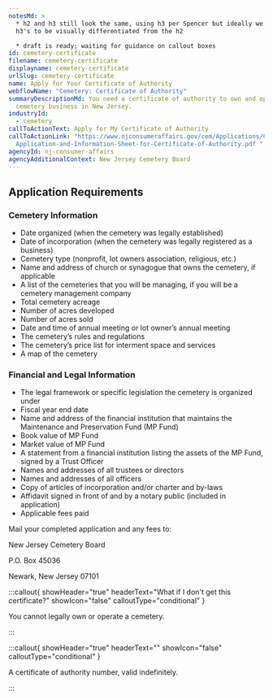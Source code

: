 ```yaml
---
notesMd: >
  * h2 and h3 still look the same, using h3 per Spencer but ideally we want the
  h3's to be visually differentiated from the h2 

  * draft is ready; waiting for guidance on callout boxes 
id: cemetery-certificate
filename: cemetery-certificate
displayname: cemetery-certificate
urlSlug: cemetery-certificate
name: Apply for Your Certificate of Authority
webflowName: "Cemetery: Certificate of Authority"
summaryDescriptionMd: You need a certificate of authority to own and operate a
  cemetery business in New Jersey.
industryId:
  - cemetery
callToActionText: Apply for My Certificate of Authority
callToActionLink: "https://www.njconsumeraffairs.gov/cem/Applications/Cemetery-\
  Application-and-Information-Sheet-for-Certificate-of-Authority.pdf "
agencyId: nj-consumer-affairs
agencyAdditionalContext: New Jersey Cemetery Board
---
```

## Application Requirements

### Cemetery Information 



* Date organized (when the cemetery was legally established)
* Date of incorporation (when the cemetery was legally registered as a business)
* Cemetery type (nonprofit, lot owners association, religious, etc.)
* Name and address of church or synagogue that owns the cemetery, if applicable
* A list of the cemeteries that you will be managing, if you will be a cemetery management company
* Total cemetery acreage
* Number of acres developed
* Number of acres sold
* Date and time of annual meeting or lot owner’s annual meeting
* The cemetery’s rules and regulations
* The cemetery’s price list for interment space and services
* A map of the cemetery

### Financial and Legal Information

* The legal framework or specific legislation the cemetery is organized under
* Fiscal year end date
* Name and address of the financial institution that maintains the Maintenance and Preservation Fund (MP Fund)
* Book value of MP Fund
* Market value of MP Fund
* A statement from a financial institution listing the assets of the MP Fund, signed by a Trust Officer
* Names and addresses of all trustees or directors
* Names and addresses of all officers
* Copy of articles of incorporation and/or charter and by-laws
* Affidavit signed in front of and by a notary public (included in application)
* Applicable fees paid

Mail your completed application and any fees to: 

New Jersey Cemetery Board

P.O. Box 45036

Newark, New Jersey 07101 

:::callout{ showHeader="true" headerText="What if I don't get this certificate?" showIcon="false" calloutType="conditional" }

You cannot legally own or operate a cemetery.

:::

:::callout{ showHeader="true" headerText="" showIcon="false" calloutType="conditional" }

A certificate of authority number, valid indefinitely.

:::